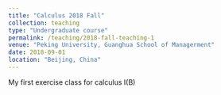 ```yaml
---
title: "Calculus 2018 Fall"
collection: teaching
type: "Undergraduate course"
permalink: /teaching/2018-fall-teaching-1
venue: "Peking University, Guanghua School of Managerment"
date: 2018-09-01
location: "Beijing, China"
---
```


My first exercise class for calculus I(B)
